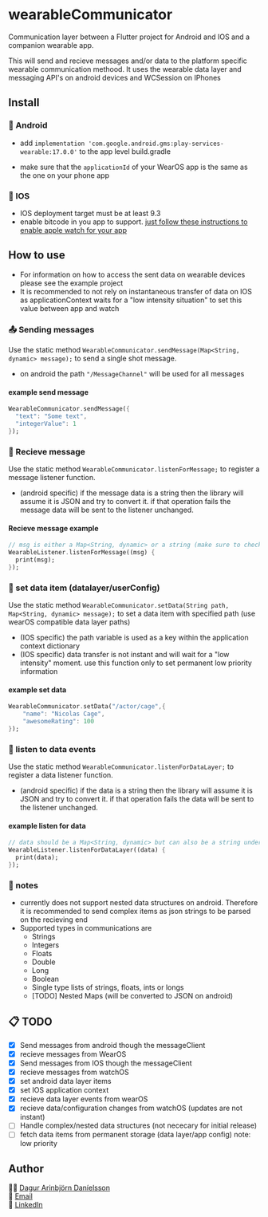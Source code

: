 # wearableCommunicator

Communication layer between a Flutter project for Android and IOS and a companion wearable app.

This will send and recieve messages and/or data to the platform specific wearable communication methood. It uses the wearable data layer and messaging API's on android devices and WCSession on IPhones

## Install

### 🤖 Android

* add ```implementation 'com.google.android.gms:play-services-wearable:17.0.0'``` to the app level build.gradle

* make sure that the  ```applicationId``` of your WearOS app is the same as the one on your phone app

### 🍎 IOS

* IOS deployment target must be at least 9.3
* enable bitcode in you app to support. [just follow these instructions to enable apple watch for your app](https://flutter.dev/docs/development/platform-integration/apple-watch)

## How to use

* For information on how to access the sent data on wearable devices please see the example project
* It is recommended to not rely on instantaneous transfer of data on IOS as applicationContext waits for a "low intensity situation" to set this value between app and watch

### 📤 Sending messages

Use the static method `WearableCommunicator.sendMessage(Map<String, dynamic> message);` to send a single shot message.

* on android the path `"/MessageChannel"` will be used for all messages

#### example send message

```dart
WearableCommunicator.sendMessage({
  "text": "Some text",
  "integerValue": 1
});
```

### 📨 Recieve message

Use the static method `WearableCommunicator.listenForMessage;` to register a message listener function.

* (android specific) if the message data is a string then the library will assume it is JSON and try to convert it. if that operation fails the message data will be sent to the listener unchanged.

#### Recieve message example

```dart
// msg is either a Map<String, dynamic> or a string (make sure to check for that when using the library)
WearableListener.listenForMessage((msg) {
  print(msg);
});
```

### 📕 set data item (datalayer/userConfig)

Use the static method `WearableCommunicator.setData(String path, Map<String, dynamic> message);` to set a data item with specified path (use wearOS compatible data layer paths)

* (IOS specific) the path variable is used as a key within the application context dictionary
* (IOS specific) data transfer is not instant and will wait for a "low intensity" moment. use this function only to set permanent low priority information

#### example set data

```dart
WearableCommunicator.setData("/actor/cage",{
    "name": "Nicolas Cage",
    "awesomeRating": 100
});
```

### 📖 listen to data events

Use the static method `WearableCommunicator.listenForDataLayer;` to register a data listener function.

* (android specific) if the data is a string then the library will assume it is JSON and try to convert it. if that operation fails the data will be sent to the listener unchanged.
  
#### example listen for data

```dart
// data should be a Map<String, dynamic> but can also be a string under exceptional circumstances
WearableListener.listenForDataLayer((data) {
  print(data);
});
```

### 📝 notes

* currently does not support nested data structures on android. Therefore it is recommended to send complex items as json strings to be parsed on the recieving end
* Supported types in communications are
  * Strings
  * Integers
  * Floats
  * Double
  * Long
  * Boolean
  * Single type lists of strings, floats, ints or longs
  * [TODO] Nested Maps (will be converted to JSON on android)

## 📋 TODO

* [X] Send messages from android though the messageClient
* [X] recieve messages from WearOS
* [X] Send messages from IOS though the messageClient
* [X] recieve messages from watchOS
* [X] set android data layer items
* [X] set IOS application context
* [X] recieve data layer events from wearOS
* [X] recieve data/configuration changes from watchOS (updates are not instant)
* [ ] Handle complex/nested data structures (not nececary for initial release)
* [ ] fetch data items from permanent storage (data layer/app config) note: low priority

## Author

🕴🏻 [Dagur Arinbjörn Daníelsson](https://github.com/gardyna)\
📩 [Email](mailto:dagurdan@gmail.com?subject=[GitHub]%20Flutter%20Wearable%20Communicator)\
🔗 [LinkedIn](https://www.linkedin.com/in/dagurdan/)
